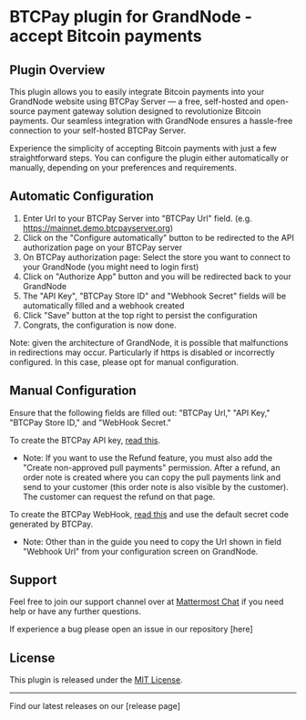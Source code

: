 # BTCPay plugin for GrandNode - accept Bitcoin payments


## Plugin Overview

This plugin allows you to easily integrate Bitcoin payments into your GrandNode website using BTCPay Server — a free, self-hosted and open-source payment gateway solution designed to revolutionize Bitcoin payments. Our seamless integration with GrandNode ensures a hassle-free connection to your self-hosted BTCPay Server. 

Experience the simplicity of accepting Bitcoin payments with just a few straightforward steps. You can configure the plugin either automatically or manually, depending on your preferences and requirements.

## Automatic Configuration

1. Enter Url to your BTCPay Server into "BTCPay Url" field. (e.g. https://mainnet.demo.btcpayserver.org)
2. Click on the "Configure automatically" button to be redirected to the API authorization page on your BTCPay server
3. On BTCPay authorization page: Select the store you want to connect to your GrandNode (you might need to login first)
4. Click on "Authorize App" button and you will be redirected back to your GrandNode
3. The "API Key", "BTCPay Store ID" and "Webhook Secret" fields will be automatically filled and a webhook created
4. Click "Save" button at the top right to persist the configuration
5. Congrats, the configuration is now done.

Note: given the architecture of GrandNode, it is possible that malfunctions in redirections may occur. Particularly if https is disabled or incorrectly configured. In this case, please opt for manual configuration.

## Manual Configuration

Ensure that the following fields are filled out: "BTCPay Url," "API Key," "BTCPay Store ID," and "WebHook Secret."

To create the BTCPay API key, [read this](https://docs.btcpayserver.org/VirtueMart/#22-create-an-api-key-and-configure-permissions).
- Note: If you want to use the Refund feature, you must also add the "Create non-approved pull payments" permission. After a refund, an order note is created where you can copy the pull payments link and send to your customer (this order note is also visible by the customer). The customer can request the refund on that page.

To create the BTCPay WebHook, [read this](https://docs.btcpayserver.org/VirtueMart/#23-create-a-webhook-on-btcpay-server) and use the default secret code generated by BTCPay.
- Note: Other than in the guide you need to copy the Url shown in field "Webhook Url" from your configuration screen on GrandNode.

## Support

Feel free to join our support channel over at [Mattermost Chat](https://chat.btcpayserver.org/) if you need help or have any further questions.

If experience a bug please open an issue in our repository [here]
## License

This plugin is released under the [MIT License](LICENSE).

---
Find our latest releases on our [release page]
